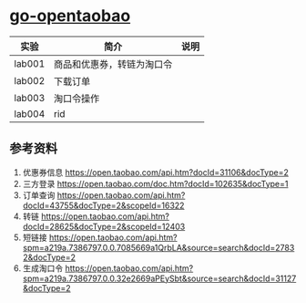 # [go-opentaobao](https://github.com/nilorg/go-opentaobao)

|实验|简介|说明|
|---|---|---|
|lab001|商品和优惠券，转链为淘口令| |
|lab002|下载订单| |
|lab003|淘口令操作| |
|lab004|rid| |

## 参考资料
 1. 优惠券信息
 https://open.taobao.com/api.htm?docId=31106&docType=2
 2. 三方登录
 https://open.taobao.com/doc.htm?docId=102635&docType=1
 3. 订单查询
 https://open.taobao.com/api.htm?docId=43755&docType=2&scopeId=16322
 4. 转链
 https://open.taobao.com/api.htm?docId=28625&docType=2&scopeId=12403
 5. 短链接
 https://open.taobao.com/api.htm?spm=a219a.7386797.0.0.7085669a1QrbLA&source=search&docId=27832&docType=2
 6. 生成淘口令
 https://open.taobao.com/api.htm?spm=a219a.7386797.0.0.32e2669aPEySbt&source=search&docId=31127&docType=2
 
